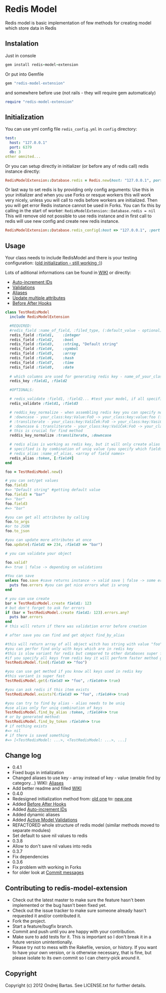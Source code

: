 # Redis Model

Redis model is basic implementation of few methods for creating model which store data in Redis

## Instalation

Just in console

``` ruby
gem install redis-model-extension
```

Or put into Gemfile

``` ruby
gem "redis-model-extension"
```

and somewhere before use (not rails - they will require gem automaticaly)
``` ruby
require "redis-model-extension"
```

## Initialization

You can use yml config file `redis_config.yml` in `config` directory:

``` yml
test:
  host: "127.0.0.1"
  port: 6379
  db: 3
other omnited...
```

Or you can setup directly in initializer (or before any of redis call) redis instance directly:

``` ruby
RedisModelExtension::Database.redis = Redis.new(host: "127.0.0.1", port: 6379, db: 0)
```

Or last way to set redis is by providing only config arguments:
Use this in your initializer and when you use Forks or resque workers this will work very nicely, 
unless you will call to redis before workers are initialized.
Then you will get error Redis instance cannot be used in Forks. 
You can fix this by calling in the start of worker: `RedisModelExtension::Database.redis = nil`
This will remove old not possible to use redis instance and in first call to redis will use new config and create new redis instance.

``` ruby
RedisModelExtension::Database.redis_config(:host => "127.0.0.1", :port => 6379, :db => 0)
```

## Usage

Your class needs to include RedisModel and there is your testing configuration:
([old initialization - still working :)](https://github.com/ondrejbartas/redis-model-extension/wiki/Old-initialization))

Lots of aditional informations can be found in [WIKI](https://github.com/ondrejbartas/redis-model-extension/wiki) or directly:

* [Auto-increment IDs](https://github.com/ondrejbartas/redis-model-extension/wiki/Auto-increment-IDs)
* [Validations](https://github.com/ondrejbartas/redis-model-extension/wiki/Validations)
* [Aliases](https://github.com/ondrejbartas/redis-model-extension/wiki/Aliases)
* [Update multiple attributes](https://github.com/ondrejbartas/redis-model-extension/wiki/Update-multiple-attributes)
* [Before After Hooks](https://github.com/ondrejbartas/redis-model-extension/wiki/Before-After-Hooks)
 
``` ruby
class TestRedisModel
  include RedisModelExtension

  #REQUIRED:
  #redis_field :name_of_field, :filed_type, (:default_value - optional)
  redis_field :field1,    :integer
  redis_field :field2,    :bool
  redis_field :field3,    :string, "Default string"
  redis_field :field4,    :symbol
  redis_field :field5,    :array
  redis_field :field6,    :hash
  redis_field :field7,    :time
  redis_field :field8,    :date
  
  # which columns are used for generating redis key - name_of_your_class:key:field1:field2...
  redis_key :field1, :field2

  #OPTIONALS:

  # redis_validate :field1, :field2... #test your model, if all specified variables are not nil
  redis_validate :field1, :field3 

  # reddis_key_normalize - when assembling redis key you can specify normalization actions for values
  # :downcase - your_class:key:Value:FoO -> your_class:key:value:foo (find - case insensitive)
  # :transliterate - your_class:key:VašíČek:FoO -> your_class:key:VasiCek:FoO (find - without á,č etc.)
  # :downcase & :transliterate - your_class:key:VašíČek:FoO -> your_class:key:vasicek:foo
  # this is crucial for find method
  reddis_key_normalize :transliterate, :downcase

  # redis alias is working as redis key, but it will only create alias to your main hash in redis
  # specified is by combination of uniq value (you specify which fields to use)
  # redis_alias :name_of_alias, <array of field names>
  redis_alias :token, [:field4]
end

foo = TestRedisModel.new()

# you can set/get values
foo.field3
#=> "Default string" #getting default value
foo.field3 = "bar"
#=> "bar"
foo.field3
#=> "bar"

#you can get all attributes by calling
foo.to_args
#or to JSON
foo.to_json

#you can update more attributes at once
foo.update(:field1 => 234, :field3 => "bar")

# you can validate your object

foo.valid?
#=> true | false -> depending on validations

#You can save
unless foo.save #save returns instance -> valid save | false -> some errors
  puts foo.errors #you can get nice errors what is wrong
end

# you can use create
bar = TestRedisModel.create field1: 123
# but don't forget to ask for errors
if (bar = TestRedisModel.create field1: 123).errors.any?
  puts bar.errors
end
# this will return if there was validation error before creation

# after save you can find and get object find_by_alias

#this will return array of all object witch has string with value "foo"
#you can perfor find only with keys which are in redis key
#this is slow variant for redis but compared to other databases super fast :-)
#if you specify all keys from redis key it will perform faster method get
TestRedisModel.find(:field3 => "foo") 

#you can use get method if you know all keys used in redis key
#this variant is super fast
TestRedisModel.get(:field3 => "foo", :field4=> true) 

#you can ask redis if this item exists
TestRedisModel.exists?(:field3 => "foo", :field4=> true) 

#you can try to find by alias - alias needs to be uniq 
#use alias only for uniq combination of keys
TestRedisModel.find_by_alias :token, :field4=> true
# or by generated method:
TestRedisModel.find_by_token :field4=> true
# if nothing exists
#=> nil
# if there is saved something
#=> [<TestRedisModel: ...>, <TestRedisModel: ...>, ...]
```


## Change log

* 0.4.1 
 * Fixed bugs in intialization
 * Changed aliases to use key - array instead of key - value (enable find by category...) WIKI: [Aliases](https://github.com/ondrejbartas/redis-model-extension/wiki/Aliases)
 * Add better readme and filled [WIKI](https://github.com/ondrejbartas/redis-model-extension/wiki)
* 0.4.0 
 * Redesigned initialization method from: [old one](https://github.com/ondrejbartas/redis-model-extension/wiki/Old-initialization) to: [new one](https://github.com/ondrejbartas/redis-model-extension/wiki/New-initialization)
 * Added [Before After Hooks](https://github.com/ondrejbartas/redis-model-extension/wiki/Before-After-Hooks)
 * Added [Auto-increment IDs](https://github.com/ondrejbartas/redis-model-extension/wiki/Auto-increment-IDs)
 * Added dynamic aliases
 * Added [Active Model Validations](https://github.com/ondrejbartas/redis-model-extension/wiki/Validations)
 * REFACTORED whole structure of redis model (similar methods moved to separate modules)
 * Set default to save nil values to redis
* 0.3.8
 * Allow to don't save nil values into redis
* 0.3.7
 * Fix dependencies
* 0.3.6
 * Fix problem with working in Forks
* for older look at [Commit messages](https://github.com/ondrejbartas/redis-model-extension/commits/master)

## Contributing to redis-model-extension
 
* Check out the latest master to make sure the feature hasn't been implemented or the bug hasn't been fixed yet.
* Check out the issue tracker to make sure someone already hasn't requested it and/or contributed it.
* Fork the project.
* Start a feature/bugfix branch.
* Commit and push until you are happy with your contribution.
* Make sure to add tests for it. This is important so I don't break it in a future version unintentionally.
* Please try not to mess with the Rakefile, version, or history. If you want to have your own version, or is otherwise necessary, that is fine, but please isolate to its own commit so I can cherry-pick around it.

## Copyright

Copyright (c) 2012 Ondrej Bartas. See LICENSE.txt for
further details.